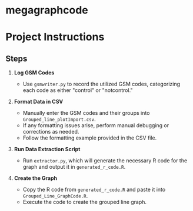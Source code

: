 # megagraphcode

# Project Instructions

## Steps

1. **Log GSM Codes**  
   - Use `gsmwriter.py` to record the utilized GSM codes, categorizing each code as either "control" or "notcontrol."

2. **Format Data in CSV**  
   - Manually enter the GSM codes and their groups into `Grouped_line_plotImport.csv`.  
   - If any formatting issues arise, perform manual debugging or corrections as needed.
   - Follow the formatting example provided in the CSV file.

3. **Run Data Extraction Script**  
   - Run `extractor.py`, which will generate the necessary R code for the graph and output it in `generated_r_code.R`.

4. **Create the Graph**  
   - Copy the R code from `generated_r_code.R` and paste it into `Grouped_Line_GraphCode.R`.
   - Execute the code to create the grouped line graph.
